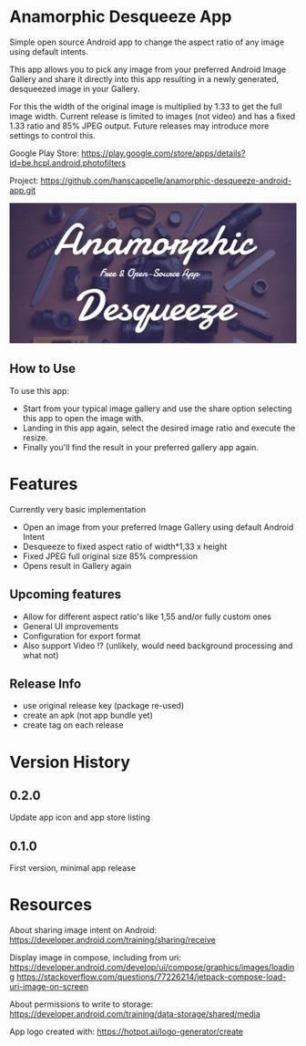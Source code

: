 # Anamorphic Desqueeze App

Simple open source Android app to change the aspect ratio of any image using default intents.

This app allows you to pick any image from your preferred Android Image Gallery and share it directly into this app resulting in a newly generated, desqueezed image in your Gallery.

For this the width of the original image is multiplied by 1.33 to get the full image width. Current release is limited to images (not video) and has a fixed 1.33 ratio and 85% JPEG output. Future releases may introduce more settings to control this.

Google Play Store: https://play.google.com/store/apps/details?id=be.hcpl.android.photofilters

Project: https://github.com/hanscappelle/anamorphic-desqueeze-android-app.git

<img src="https://github.com/hanscappelle/anamorphic-desqueeze-android-app/blob/main/screenshots/2znfVZxAjJ9I_1024_500.png"/>

## How to Use

To use this app:

- Start from your typical image gallery and use the share option selecting this app to open the image with.
- Landing in this app again, select the desired image ratio and execute the resize.
- Finally you\'ll find the result in your preferred gallery app again.

# Features

Currently very basic implementation

- Open an image from your preferred Image Gallery using default Android Intent
- Desqueeze to fixed aspect ratio of width*1,33 x height
- Fixed JPEG full original size 85% compression
- Opens result in Gallery again

## Upcoming features

- Allow for different aspect ratio's like 1,55 and/or fully custom ones
- General UI improvements
- Configuration for export format
- Also support Video !? (unlikely, would need background processing and what not)

## Release Info

- use original release key (package re-used)
- create an apk (not app bundle yet)
- create tag on each release

# Version History

## 0.2.0

Update app icon and app store listing

## 0.1.0

First version, minimal app release

# Resources

About sharing image intent on Android: https://developer.android.com/training/sharing/receive

Display image in compose, including from uri:
https://developer.android.com/develop/ui/compose/graphics/images/loading
https://stackoverflow.com/questions/77226214/jetpack-compose-load-uri-image-on-screen

About permissions to write to storage:
https://developer.android.com/training/data-storage/shared/media

App logo created with:
https://hotpot.ai/logo-generator/create
